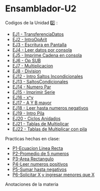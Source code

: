 # Ensamblador-U2

Codigos de la Unidad :two: :
* [EJ1 - TransferenciaDatos](https://github.com/emmaprofemx/Ensamblador-U2/blob/main/PM_U2_Q2/P_1_TransferenciaDatos.asm)
* [EJ2 - IntroOpArit](https://github.com/emmaprofemx/Ensamblador-U2/blob/main/PM_U2_Q2/P_2_IntroOpArit.asm)
* [EJ3 - Escritura en Pantalla](https://github.com/emmaprofemx/Ensamblador-U2/blob/main/PM_U2_Q2/P_3_EscrituraEnPantalla.asm)
* [EJ4 - Leer datos por consola](https://github.com/emmaprofemx/Ensamblador-U2/blob/main/PM_U2_Q2/P_4_LeerDatosConsola.asm)
* [EJ5 - Imprime Cadena en consola](https://github.com/emmaprofemx/Ensamblador-U2/blob/main/PM_U2_Q2/P_5_ImprimeCadenenconsola.asm)
* [EJ6 - Op SUB](https://github.com/emmaprofemx/Ensamblador-U2/blob/main/PM_U2_Q2/P_6_Op_SUB_.asm)
* [EJ7 - Multiplicacion](https://github.com/emmaprofemx/Ensamblador-U2/blob/main/PM_U2_Q2/P_7_Multiplicacion_.asm)
* [EJ8 - Division](https://github.com/emmaprofemx/Ensamblador-U2/blob/main/PM_U2_Q2/P_8_Division_.asm)
* [EJ12 - Intro Saltos Incondicionales](https://github.com/emmaprofemx/Ensamblador-U2/blob/main/PM_U2_Q2/P_12_IntroSaltosIncondicionales_.asm)
* [EJ13 - SaltosCondicionales](https://github.com/emmaprofemx/Ensamblador-U2/blob/main/PM_U2_Q2/P_13_SaltosCondicionales.asm)
* [EJ14 - Numero Par](https://github.com/emmaprofemx/Ensamblador-U2/blob/main/PM_U2_Q2/P_14_NumeroPar_.asm)
* [EJ15 - Imprimir Serie](https://github.com/emmaprofemx/Ensamblador-U2/blob/main/PM_U2_Q2/P_15_ImprimirSerie_.asm)
* [EJ16 - x^y](https://github.com/emmaprofemx/Ensamblador-U2/blob/main/PM_U2_Q2/P_16_XalaY_.asm)
* [EJ17 - A Y B mayor](https://github.com/emmaprofemx/Ensamblador-U2/blob/main/PM_U2_Q2/P_17_Checar2Num_.asm#L19)
* [EJ18 - Leer hasta numeros negativos](https://github.com/emmaprofemx/Ensamblador-U2/blob/main/PM_U2_Q2/P_18_LeerHastaNegativos_.asm)
* [EJ19 - Intro Pila](https://github.com/emmaprofemx/Ensamblador-U2/blob/main/PM_U2_Q2/P_19_IntroPila_.asm)
* [EJ20 - Ciclos Anidados](https://github.com/emmaprofemx/Ensamblador-U2/blob/main/PM_U2_Q2/P_20_CiclosAnidados1_.asm)
* [EJ21 - Tablas de Multiplicar](https://github.com/emmaprofemx/Ensamblador-U2/blob/main/PM_U2_Q2/P_21_TablaMultiplicar.asm)
* [EJ22 - Tablas de Multiplicar con pila](https://github.com/emmaprofemx/Ensamblador-U2/tree/main/PM_U2_Q2)

Practicas hechas en clase: 
* [P1-Ecuacion Linea Recta](https://github.com/emmaprofemx/Ensamblador-U2/blob/main/PM_U2_Q2/P_9_EcuacionLineaRecta.asm)
* [P2-Promedio de 5 numeros](https://github.com/emmaprofemx/Ensamblador-U2/blob/main/PM_U2_Q2/P_10_Promedio5Numeros.asm)
* [P3-Area Rectangulo](https://github.com/emmaprofemx/Ensamblador-U2/blob/main/PM_U2_Q2/P_11_AreaRectangulo_.asm)
* [P4-Leer numeros positivos](https://github.com/emmaprofemx/Ensamblador-U2/blob/main/PM_U2_Q2/Ej_4_LeerNumerosPositivos.asm)
* [P5-Sumar hasta negativos](https://github.com/emmaprofemx/Ensamblador-U2/blob/main/PM_U2_Q2/Ejercicio_5_SumaHastaNeg.asm)
* [P6-Solicitar X y ingresar menores que X](https://github.com/emmaprofemx/Ensamblador-U2/blob/main/PM_U2_Q2/Ej6.asm)

Anotaciones de la materia
